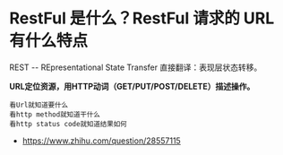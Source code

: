 # RestFul 是什么？RestFul 请求的 URL 有什么特点

REST -- REpresentational State Transfer 直接翻译：表现层状态转移。

**URL定位资源，用HTTP动词（**GET/PUT/POST/DELETE**）描述操作。**

```
看Url就知道要什么
看http method就知道干什么
看http status code就知道结果如何
```

- https://www.zhihu.com/question/28557115

